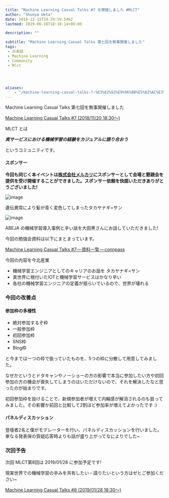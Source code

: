 ```yaml
---
title: "Machine Learning Casual Talks #7 を開催しました #MLCT"
author: "Shunya Ueta"
date: 2018-12-15T19:29:59.546Z
lastmod: 2019-06-16T18:18:14+09:00

description: ""

subtitle: "Machine Learning Casual Talks 第七回を無事開催しました"
tags:
 - 日本語 
 - Machine Learning 
 - Community 
 - Mlct 




aliases:
    - "/machine-learning-casual-talks-7-%E3%82%92%E9%96%8B%E5%82%AC%E3%81%97%E3%81%BE%E3%81%97%E3%81%9F-mlct-3a1d4852a2cb"
---
```


Machine Learning Casual Talks 第七回を無事開催しました

[Machine Learning Casual Talks #7 (2018/11/20 18:30〜)](https://mlct.connpass.com/event/104874/)


MLCT とは

**_実サービスにおける機械学習の経験をカジュアルに語り合おう_**

というコミュニティです。

#### スポンサー

**今回も同じく本イベントは**[**株式会社メルカリ**](https://about.mercari.com/)**にスポンサーとして会場と懇親会を提供を受け開催することができました。スポンサー依頼を快諾いただきありがとうございました!**




![image](https://cdn-images-1.medium.com/max/800/0*7UThZSqrj87v5rmk)

遺伝異常により髪が青く変色してしまったタカヤナギ=サン





![image](https://cdn-images-1.medium.com/max/800/0*FOlPFS2tBQEXr0y4)

ABEJA の機械学習導入事例と辛い話を大田黒さんにお話していただきました!



今回の勉強会資料は以下にまとまっています。

[Machine Learning Casual Talks #7 — 資料一覧 — connpass](https://mlct.connpass.com/event/104874/presentation/)


今回の内容を今北産業

*   機械学習エンジニアとしてのキャリアのお話を タカヤナギ=サン
*   実世界に根付いたIOTと機械学習サービスはかなり辛い
*   各社の機械学習エンジニアの定義が揺らいでいるので、世界が壊れる

### 今回の改善点

#### 参加枠の多様性

*   絶対参加するぞ枠
*   一般参加枠
*   初回参加枠
*   SNS枠
*   Blog枠

と今までは一つの枠で扱っていたものを、5つの枠に分散して用意してみました。

なぜかというとドタキャンやノーショーの方の影響で本当に参加したい方や初回参加の方の機会が喪失してしまうのはいただけないので、それを解決したなと思ったのが始まりです。

初回参加枠を設けることで、新規参加者が増えて内輪感が解消されるのも狙ってみました。その影響か前回と比較して2割ほど参加率が増えてよかったです :)

#### パネルディスカッション

登壇者2名と僕がモデレーターを行い、パネルディスカッションを行いました。単なる発表保の質疑応答時よりも話が盛り上がってなによりでした~

### 次回予告

次回 MLCT第8回は 2019/01/28 に参加予定です!

現実世界での機械学習の辛みを共有したい・語りたいという方はゼヒご参加ください~

[Machine Learning Casual Talks #8 (2019/01/28 18:30〜)](https://mlct.connpass.com/event/113173/)
